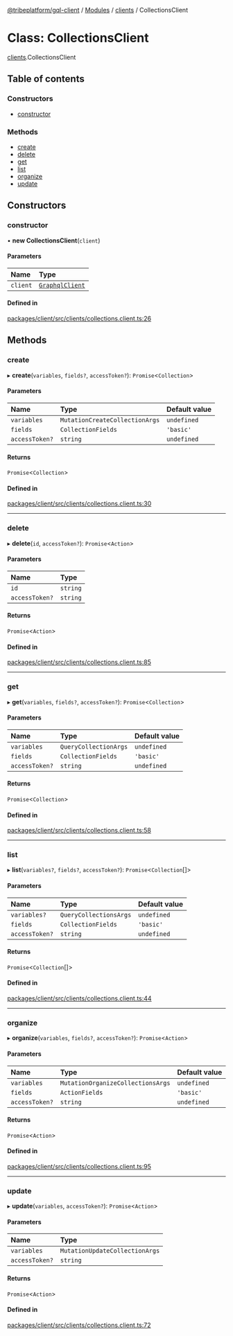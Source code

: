 [@tribeplatform/gql-client](../getting-started) / [Modules](../index) / [clients](../modules/clients) / CollectionsClient

# Class: CollectionsClient

[clients](../modules/clients).CollectionsClient

## Table of contents

### Constructors

- [constructor](CollectionsClient#constructor)

### Methods

- [create](CollectionsClient#create)
- [delete](CollectionsClient#delete)
- [get](CollectionsClient#get)
- [list](CollectionsClient#list)
- [organize](CollectionsClient#organize)
- [update](CollectionsClient#update)

## Constructors

### constructor

• **new CollectionsClient**(`client`)

#### Parameters

| Name | Type |
| :------ | :------ |
| `client` | [`GraphqlClient`](GraphqlClient) |

#### Defined in

[packages/client/src/clients/collections.client.ts:26](https://gitlab.com/tribeplatform/tribe-neo/-/blob/master/packages/client/src/clients/collections.client.ts#L26)

## Methods

### create

▸ **create**(`variables`, `fields?`, `accessToken?`): `Promise`<`Collection`\>

#### Parameters

| Name | Type | Default value |
| :------ | :------ | :------ |
| `variables` | `MutationCreateCollectionArgs` | `undefined` |
| `fields` | `CollectionFields` | `'basic'` |
| `accessToken?` | `string` | `undefined` |

#### Returns

`Promise`<`Collection`\>

#### Defined in

[packages/client/src/clients/collections.client.ts:30](https://gitlab.com/tribeplatform/tribe-neo/-/blob/master/packages/client/src/clients/collections.client.ts#L30)

___

### delete

▸ **delete**(`id`, `accessToken?`): `Promise`<`Action`\>

#### Parameters

| Name | Type |
| :------ | :------ |
| `id` | `string` |
| `accessToken?` | `string` |

#### Returns

`Promise`<`Action`\>

#### Defined in

[packages/client/src/clients/collections.client.ts:85](https://gitlab.com/tribeplatform/tribe-neo/-/blob/master/packages/client/src/clients/collections.client.ts#L85)

___

### get

▸ **get**(`variables`, `fields?`, `accessToken?`): `Promise`<`Collection`\>

#### Parameters

| Name | Type | Default value |
| :------ | :------ | :------ |
| `variables` | `QueryCollectionArgs` | `undefined` |
| `fields` | `CollectionFields` | `'basic'` |
| `accessToken?` | `string` | `undefined` |

#### Returns

`Promise`<`Collection`\>

#### Defined in

[packages/client/src/clients/collections.client.ts:58](https://gitlab.com/tribeplatform/tribe-neo/-/blob/master/packages/client/src/clients/collections.client.ts#L58)

___

### list

▸ **list**(`variables?`, `fields?`, `accessToken?`): `Promise`<`Collection`[]\>

#### Parameters

| Name | Type | Default value |
| :------ | :------ | :------ |
| `variables?` | `QueryCollectionsArgs` | `undefined` |
| `fields` | `CollectionFields` | `'basic'` |
| `accessToken?` | `string` | `undefined` |

#### Returns

`Promise`<`Collection`[]\>

#### Defined in

[packages/client/src/clients/collections.client.ts:44](https://gitlab.com/tribeplatform/tribe-neo/-/blob/master/packages/client/src/clients/collections.client.ts#L44)

___

### organize

▸ **organize**(`variables`, `fields?`, `accessToken?`): `Promise`<`Action`\>

#### Parameters

| Name | Type | Default value |
| :------ | :------ | :------ |
| `variables` | `MutationOrganizeCollectionsArgs` | `undefined` |
| `fields` | `ActionFields` | `'basic'` |
| `accessToken?` | `string` | `undefined` |

#### Returns

`Promise`<`Action`\>

#### Defined in

[packages/client/src/clients/collections.client.ts:95](https://gitlab.com/tribeplatform/tribe-neo/-/blob/master/packages/client/src/clients/collections.client.ts#L95)

___

### update

▸ **update**(`variables`, `accessToken?`): `Promise`<`Action`\>

#### Parameters

| Name | Type |
| :------ | :------ |
| `variables` | `MutationUpdateCollectionArgs` |
| `accessToken?` | `string` |

#### Returns

`Promise`<`Action`\>

#### Defined in

[packages/client/src/clients/collections.client.ts:72](https://gitlab.com/tribeplatform/tribe-neo/-/blob/master/packages/client/src/clients/collections.client.ts#L72)
